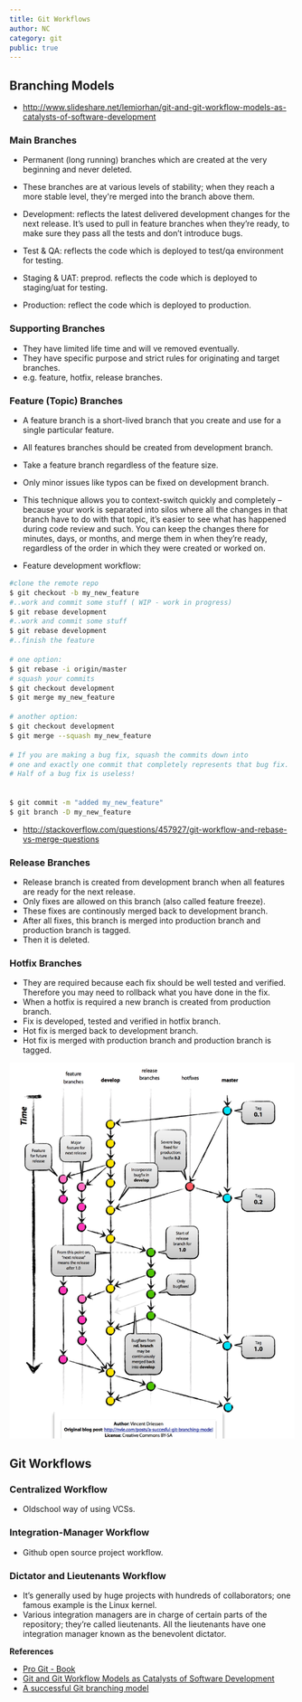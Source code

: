 ```yaml
---
title: Git Workflows
author: NC
category: git
public: true
---
```


## Branching Models

- <http://www.slideshare.net/lemiorhan/git-and-git-workflow-models-as-catalysts-of-software-development>

### Main Branches

- Permanent (long running) branches which are created at the very beginning and never deleted.
- These branches are at various levels of stability; when they reach a more stable level, they're merged into the branch above them.

- Development: reflects the latest delivered development changes for the next release. It’s used to pull in feature branches when they’re ready, to make sure they pass all the tests and don’t introduce bugs.
- Test & QA: reflects the code which is deployed to test/qa environment for testing.
- Staging & UAT: preprod. reflects the code which is deployed to staging/uat for testing.
- Production: reflect the code which is deployed to production.



### Supporting Branches

- They have limited life time and will ve removed eventually.
- They have specific purpose and strict rules for originating and target branches.
- e.g. feature, hotfix, release branches.


### Feature (Topic) Branches
- A feature branch is a short-lived branch that you create and use for a single particular feature.
- All features branches should be created from development branch.
- Take a feature branch regardless of the feature size.
- Only minor issues like typos can be fixed on development branch.

- This technique allows you to context-switch quickly and completely – because your work is separated into silos where all the changes in that branch have to do with that topic, it’s easier to see what has happened during code review and such. You can keep the changes there for minutes, days, or months, and merge them in when they’re ready, regardless of the order in which they were created or worked on.

- Feature development workflow:

```sh
#clone the remote repo
$ git checkout -b my_new_feature
#..work and commit some stuff ( WIP - work in progress)
$ git rebase development
#..work and commit some stuff
$ git rebase development
#..finish the feature

# one option:
$ git rebase -i origin/master
# squash your commits
$ git checkout development
$ git merge my_new_feature

# another option:
$ git checkout development
$ git merge --squash my_new_feature

# If you are making a bug fix, squash the commits down into
# one and exactly one commit that completely represents that bug fix.
# Half of a bug fix is useless!


$ git commit -m "added my_new_feature"
$ git branch -D my_new_feature
```
- <http://stackoverflow.com/questions/457927/git-workflow-and-rebase-vs-merge-questions>



### Release Branches
- Release branch is created from development branch when all features are ready for the next release.
- Only fixes are allowed on this branch (also called feature freeze).
- These fixes are continously merged back to development branch.
- After all fixes, this branch is merged into production branch and production branch is tagged.
- Then it is deleted.

### Hotfix Branches

- They are required because each fix should be well tested and verified. Therefore you may need to rollback what you have done in the fix.
- When a hotfix is required a new branch is created from production branch.
- Fix is developed, tested and verified in hotfix branch.
- Hot fix is merged back to development branch.
- Hot fix is merged with production branch and production branch is tagged.



![](/img/git_branching_model.png)



## Git Workflows


### Centralized Workflow

- Oldschool way of using VCSs.

### Integration-Manager Workflow

- Github open source project workflow.


### Dictator and Lieutenants Workflow

- It’s generally used by huge projects with hundreds of collaborators; one famous example is the Linux kernel.
- Various integration managers are in charge of certain parts of the repository; they’re called lieutenants. All the lieutenants have one integration manager known as the benevolent dictator.


**References**
- [Pro Git - Book](http://git-scm.com/book)
- [Git and Git Workflow Models as Catalysts of Software Development](http://www.slideshare.net/lemiorhan/git-and-git-workflow-models-as-catalysts-of-software-development)
- [A successful Git branching model](http://nvie.com/posts/a-successful-git-branching-model/)
